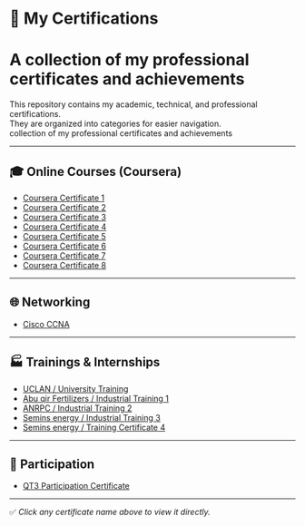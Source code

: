 # 📜 My Certifications
# A collection of my professional certificates and achievements

This repository contains my academic, technical, and professional certifications.  
They are organized into categories for easier navigation.  
collection of my professional certificates and achievements

---

## 🎓 Online Courses (Coursera)
- [Coursera Certificate 1](My_certification/Coursera%201B3ZH1PJRLEG.pdf)
- [Coursera Certificate 2](My_certification/Coursera%201LQ9N188SWWE.pdf)
- [Coursera Certificate 3](My_certification/Coursera%2035X61ZISEA82.pdf)
- [Coursera Certificate 4](My_certification/Coursera%20A3633JDV42HK%20(2).pdf)
- [Coursera Certificate 5](My_certification/Coursera%20CUSVSXVBSIWA.pdf)
- [Coursera Certificate 6](My_certification/Coursera%20IVO8AID8S9QC_copy.pdf)
- [Coursera Certificate 7](My_certification/Coursera%20IZDX1IUCX2VH.pdf)
- [Coursera Certificate 8](My_certification/Coursera%20ZWMGN78SAM44.pdf)

---

## 🌐 Networking
- [Cisco CCNA](My_certification/DOC-20250816-WA0007..pdf)

---

## 🏭 Trainings & Internships
- [UCLAN / University Training](My_certification/DOC-20250816-WA0006..pdf)  
- [Abu qir Fertilizers / Industrial Training 1](My_certification/DOC-20250816-WA0008..pdf)
- [ANRPC / Industrial Training 2](My_certification/DOC-20250816-WA0025..pdf)  
- [Semins energy / Industrial Training 3](My_certification/DOC-20250816-WA0009..pdf)  
- [Semins energy / Training Certificate 4](My_certification/CamScanner%2008-29-2025%2017.57.pdf)  

---

## 📑 Participation
- [QT3 Participation Certificate](My_certification/QT3_Participation_Certificate.pdf)  

---

✅ *Click any certificate name above to view it directly.*
